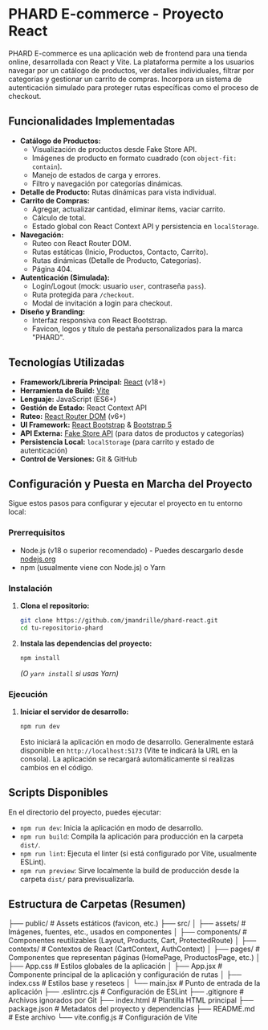 # PHARD E-commerce - Proyecto React

PHARD E-commerce es una aplicación web de frontend para una tienda online, desarrollada con React y Vite. La plataforma permite a los usuarios navegar por un catálogo de productos, ver detalles individuales, filtrar por categorías y gestionar un carrito de compras. Incorpora un sistema de autenticación simulado para proteger rutas específicas como el proceso de checkout.

## Funcionalidades Implementadas

* **Catálogo de Productos:**
    * Visualización de productos desde Fake Store API.
    * Imágenes de producto en formato cuadrado (con `object-fit: contain`).
    * Manejo de estados de carga y errores.
    * Filtro y navegación por categorías dinámicas.
* **Detalle de Producto:** Rutas dinámicas para vista individual.
* **Carrito de Compras:**
    * Agregar, actualizar cantidad, eliminar ítems, vaciar carrito.
    * Cálculo de total.
    * Estado global con React Context API y persistencia en `localStorage`.
* **Navegación:**
    * Ruteo con React Router DOM.
    * Rutas estáticas (Inicio, Productos, Contacto, Carrito).
    * Rutas dinámicas (Detalle de Producto, Categorías).
    * Página 404.
* **Autenticación (Simulada):**
    * Login/Logout (mock: usuario `user`, contraseña `pass`).
    * Ruta protegida para `/checkout`.
    * Modal de invitación a login para checkout.
* **Diseño y Branding:**
    * Interfaz responsiva con React Bootstrap.
    * Favicon, logos y título de pestaña personalizados para la marca "PHARD".

## Tecnologías Utilizadas

* **Framework/Librería Principal:** [React](https://reactjs.org/) (v18+)
* **Herramienta de Build:** [Vite](https://vitejs.dev/)
* **Lenguaje:** JavaScript (ES6+)
* **Gestión de Estado:** React Context API
* **Ruteo:** [React Router DOM](https://reactrouter.com/) (v6+)
* **UI Framework:** [React Bootstrap](https://react-bootstrap.github.io/) & [Bootstrap 5](https://getbootstrap.com/)
* **API Externa:** [Fake Store API](https://fakestoreapi.com/) (para datos de productos y categorías)
* **Persistencia Local:** `localStorage` (para carrito y estado de autenticación)
* **Control de Versiones:** Git & GitHub

## Configuración y Puesta en Marcha del Proyecto

Sigue estos pasos para configurar y ejecutar el proyecto en tu entorno local:

### Prerrequisitos

* Node.js (v18 o superior recomendado) - Puedes descargarlo desde [nodejs.org](https://nodejs.org/)
* npm (usualmente viene con Node.js) o Yarn

### Instalación

1.  **Clona el repositorio:**
    ```bash
    git clone https://github.com/jmandrille/phard-react.git
    cd tu-repositorio-phard
    ```

2.  **Instala las dependencias del proyecto:**
    ```bash
    npm install
    ```
    *(O `yarn install` si usas Yarn)*

### Ejecución

1.  **Iniciar el servidor de desarrollo:**
    ```bash
    npm run dev
    ```
    Esto iniciará la aplicación en modo de desarrollo. Generalmente estará disponible en `http://localhost:5173` (Vite te indicará la URL en la consola). La aplicación se recargará automáticamente si realizas cambios en el código.

## Scripts Disponibles

En el directorio del proyecto, puedes ejecutar:

* `npm run dev`: Inicia la aplicación en modo de desarrollo.
* `npm run build`: Compila la aplicación para producción en la carpeta `dist/`.
* `npm run lint`: Ejecuta el linter (si está configurado por Vite, usualmente ESLint).
* `npm run preview`: Sirve localmente la build de producción desde la carpeta `dist/` para previsualizarla.

## Estructura de Carpetas (Resumen)

├── public/               # Assets estáticos (favicon, etc.)
├── src/
│   ├── assets/           # Imágenes, fuentes, etc., usados en componentes
│   ├── components/       # Componentes reutilizables (Layout, Products, Cart, ProtectedRoute)
│   ├── contexts/         # Contextos de React (CartContext, AuthContext)
│   ├── pages/            # Componentes que representan páginas (HomePage, ProductosPage, etc.)
│   ├── App.css           # Estilos globales de la aplicación
│   ├── App.jsx           # Componente principal de la aplicación y configuración de rutas
│   ├── index.css         # Estilos base y reseteos
│   └── main.jsx          # Punto de entrada de la aplicación
├── .eslintrc.cjs         # Configuración de ESLint
├── .gitignore            # Archivos ignorados por Git
├── index.html            # Plantilla HTML principal
├── package.json          # Metadatos del proyecto y dependencias
├── README.md             # Este archivo
└── vite.config.js        # Configuración de Vite